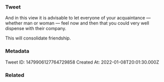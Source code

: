### Tweet
And in this view it is advisable to let everyone of your acquaintance — whether man or woman — feel now and then that you could very well dispense with their company.

This will consolidate friendship.

### Metadata
Tweet ID: 1479906127764729858
Created At: 2022-01-08T20:01:30.000Z

### Related

